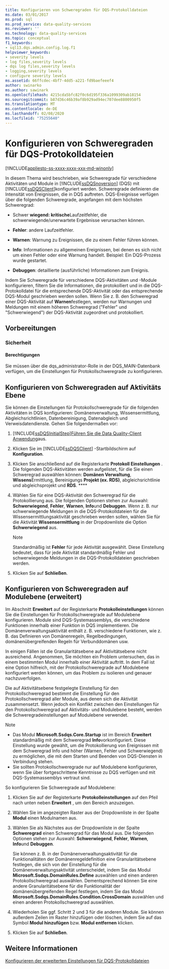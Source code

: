 ```yaml
---
title: Konfigurieren von Schweregraden für DQS-Protokolldateien
ms.date: 03/01/2017
ms.prod: sql
ms.prod_service: data-quality-services
ms.reviewer: ''
ms.technology: data-quality-services
ms.topic: conceptual
f1_keywords:
- sql13.dqs.admin.config.log.f1
helpviewer_keywords:
- severity levels
- log files,severity levels
- dqs log files,severity levels
- logging,severity levels
- configure severity levels
ms.assetid: 66ffcdec-4bf7-4dd5-a221-fd9baefeeef4
author: swinarko
ms.author: sawinark
ms.openlocfilehash: 4215cda5bfc82f0c6d195f336a1099309ab18154
ms.sourcegitcommit: b87d36c46b39af8b929ad94ec707dee8800950f5
ms.translationtype: MT
ms.contentlocale: de-DE
ms.lasthandoff: 02/08/2020
ms.locfileid: "75255640"
---
```

# <a name="configure-severity-levels-for-dqs-log-files"></a>Konfigurieren von Schweregraden für DQS-Protokolldateien

[!INCLUDE[appliesto-ss-xxxx-xxxx-xxx-md-winonly](../includes/appliesto-ss-xxxx-xxxx-xxx-md-winonly.md)]

  In diesem Thema wird beschrieben, wie Schweregrade für verschiedene Aktivitäten und Module in [!INCLUDE[ssDQSnoversion](../includes/ssdqsnoversion-md.md)] (DQS) mit [!INCLUDE[ssDQSClient](../includes/ssdqsclient-md.md)]konfiguriert werden. Schweregrade definieren die Intensität von Ereignissen, die in DQS auftreten. DQS-Ereignisse verfügen über die folgenden Schweregrade, angefangen mit dem höchsten Schweregrad:  
  
-   Schwer **wiegend: kritische**Laufzeitfehler, die schwerwiegende/unerwartete Ergebnisse verursachen können.  
  
-   **Fehler**: andere Laufzeitfehler.  
  
-   **Warnen**: Warnung zu Ereignissen, die zu einem Fehler führen können.  
  
-   **Info**: Informationen zu allgemeinen Ereignissen, bei denen es sich nicht um einen Fehler oder eine Warnung handelt. Beispiel: Ein DQS-Prozess wurde gestartet.  
  
-   **Debuggen**: detaillierte (ausführliche) Informationen zum Ereignis.  
  
 Indem Sie Schweregrade für verschiedene DQS-Aktivitäten und -Module konfigurieren, filtern Sie die Informationen, die protokolliert und in die DQS-Protokolldatei für die entsprechende DQS-Aktivität oder das entsprechende DQS-Modul geschrieben werden sollen. Wenn Sie z. B. den Schweregrad einer DQS-Aktivität auf **Warnen**festlegen, werden nur Warnungen und Meldungen mit einem höheren Schweregrad ("Fehler" und "Schwerwiegend") der DQS-Aktivität zugeordnet und protokolliert.  
  
##  <a name="BeforeYouBegin"></a> Vorbereitungen  
  
###  <a name="Security"></a> Sicherheit  
  
####  <a name="Permissions"></a> Berechtigungen  
 Sie müssen über die dqs_administrator-Rolle in der DQS_MAIN-Datenbank verfügen, um die Einstellungen für Protokollschweregrade zu konfigurieren.  
  
##  <a name="ConfigureActivity"></a>Konfigurieren von Schweregraden auf Aktivitäts Ebene  
 Sie können die Einstellungen für Protokollschweregrade für die folgenden Aktivitäten in DQS konfigurieren: Domänenverwaltung, Wissensermittlung, Abgleichsrichtlinien, Datenbereinigung, Datenabgleich und Verweisdatendienste. Gehen Sie folgendermaßen vor:  
  
1.  [!INCLUDE[ssDQSInitialStep](../includes/ssdqsinitialstep-md.md)][Führen Sie die Data Quality-Client Anwendung](../data-quality-services/run-the-data-quality-client-application.md)aus.  
  
2.  Klicken Sie im [!INCLUDE[ssDQSClient](../includes/ssdqsclient-md.md)] -Startbildschirm auf **Konfiguration**.  
  
3.  Klicken Sie anschließend auf die Registerkarte **Protokoll Einstellungen** . Die folgenden DQS-Aktivitäten werden aufgelistet, für die Sie einen Schweregrad auswählen können: **Domänen Verwaltung**, **Wissens**Ermittlung, Bereinigungs **Projekt (ex. RDS)**, abgleichsrichtlinie und abgleichsprojekt und **RDS**. ****  
  
4.  Wählen Sie für eine DQS-Aktivität den Schweregrad für die Protokollierung aus. Die folgenden Optionen stehen zur Auswahl: **Schwerwiegend**, **Fehler**, **Warnen**, **Info**und **Debuggen**. Wenn z. B. nur schwerwiegende Meldungen in die DQS-Protokolldateien für die Wissensermittlungsaktivität geschrieben werden sollen, wählen Sie für die Aktivität **Wissensermittlung** in der Dropdownliste die Option **Schwerwiegend** aus.  
  
    > [!NOTE]  
    >  Standardmäßig ist **Fehler** für jede Aktivität ausgewählt. Diese Einstellung bedeutet, dass für jede Aktivität standardmäßig Fehler und schwerwiegende Meldungen in die DQS-Protokolldateien geschrieben werden.  
  
5.  Klicken Sie auf **Schließen**.  
  
##  <a name="ConfigureModule"></a>Konfigurieren von Schweregraden auf Modulebene (erweitert)  
 Im Abschnitt **Erweitert** auf der Registerkarte **Protokolleinstellungen** können Sie die Einstellungen für Protokollschweregrade auf Modulebene konfigurieren. Module sind DQS-Systemassemblys, die verschiedene Funktionen innerhalb einer Funktion in DQS implementieren. Die Domänenverwaltungsaktivität enthält z. B. verschiedene Funktionen, wie z. B. das Definieren von Domänenregeln, Regelbedingungen, domänenübergreifenden Regeln für Verbunddomänen usw.  
  
 In einigen Fällen ist die Granularitätsebene auf Aktivitätsebene nicht ausreichend. Angenommen, Sie möchten ein Problem untersuchen, das in einem bestimmten Modul innerhalb einer Aktivität auftritt. In dem Fall ist eine Option hilfreich, mit der Protokollschweregrade auf Modulebene konfiguriert werden können, um das Problem zu isolieren und genauer nachzuverfolgen.  
  
 Die auf Aktivitätsebene festgelegte Einstellung für den Protokollschweregrad bestimmt die Einstellung für den Protokollschweregrad aller Module, aus denen sich die Aktivität zusammensetzt. Wenn jedoch ein Konflikt zwischen den Einstellungen für den Protokollschweregrad auf Aktivitäts- und Modulebene besteht, werden die Schweregradeinstellungen auf Modulebene verwendet.  
  
> [!NOTE]
>  -   Das Modul **Microsoft.Ssdqs.Core.Startup** ist im Bereich **Erweitert** standardmäßig mit dem Schweregrad **Info**vorkonfiguriert. Diese Einstellung wurde gewählt, um die Protokollierung von Ereignissen mit dem Schweregrad Info und höher (Warnen, Fehler und Schwerwiegend) zu ermöglichen, die mit dem Starten und Beenden von DQS-Diensten in Verbindung stehen.  
> -   Sie sollten Protokollschweregrade nur auf Modulebene konfigurieren, wenn Sie über fortgeschrittene Kenntnisse zu DQS verfügen und mit DQS-Systemassemblys vertraut sind.  
  
 So konfigurieren Sie Schweregrade auf Modulebene:  
  
1.  Klicken Sie auf der Registerkarte **Protokolleinstellungen** auf den Pfeil nach unten neben **Erweitert** , um den Bereich anzuzeigen.  
  
2.  Wählen Sie im angezeigten Raster aus der Dropdownliste in der Spalte **Modul** einen Modulnamen aus.  
  
3.  Wählen Sie als Nächstes aus der Dropdownliste in der Spalte **Schweregrad** einen Schweregrad für das Modul aus. Die folgenden Optionen stehen zur Auswahl: **Schwerwiegend**, **Fehler**, **Warnen**, **Info**und **Debuggen**.  
  
     Sie können z. B. in der Domänenverwaltungsaktivität für die Funktionalitäten der Domänenregeldefinition eine Granularitätsebene festlegen, die sich von der Einstellung für die Domänenverwaltungsaktivität unterscheidet, indem Sie das Modul **Microsoft.Ssdqs.DomainRules.Define** auswählen und einen anderen Protokollschweregrad auswählen. Dementsprechend können Sie eine andere Granularitätsebene für die Funktionalität der domänenübergreifenden Regel festlegen, indem Sie das Modul **Microsoft.Ssdqs.DomainRules.Condition.CrossDomain** auswählen und einen anderen Protokollschweregrad auswählen.  
  
4.  Wiederholen Sie ggf. Schritt 2 und 3 für die anderen Module. Sie können außerdem Zeilen im Raster hinzufügen oder löschen, indem Sie auf das Symbol **Modul hinzufügen** bzw. **Modul entfernen** klicken.  
  
5.  Klicken Sie auf **Schließen**.  
  
## <a name="see-also"></a>Weitere Informationen  
 [Konfigurieren der erweiterten Einstellungen für DQS-Protokolldateien](../data-quality-services/configure-advanced-settings-for-dqs-log-files.md)  
  
  
